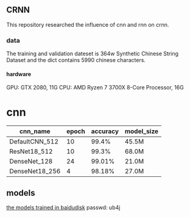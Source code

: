 ## CRNN
This repository researched the influence of cnn and rnn on crnn.

### data
The training and validation dateset is 364w Synthetic Chinese String Dataset and the dict contains 5990 chinese characters.

#### hardware
GPU: GTX 2080, 11G
CPU: AMD Ryzen 7 3700X 8-Core Processor, 16G

# cnn
| cnn_name 	    | epoch         | accuracy  	| model_size 	|
|--------------	|------------	|------------	|------------   |
| DefaultCNN_512| 10            | 99.4%         |  45.5M        |
| ResNet18_512  | 10            | 99.3%         |  68.0M        |
| DenseNet_128  | 24            | 99.01%        |  21.0M        |
| DenseNet18_256| 4             | 98.18%        |  27.0M        |

## models
[the models trained in baidudisk](https://pan.baidu.com/s/1DCgfjmABsBRqhKMXr-MlTg) 
 passwd: ub4j